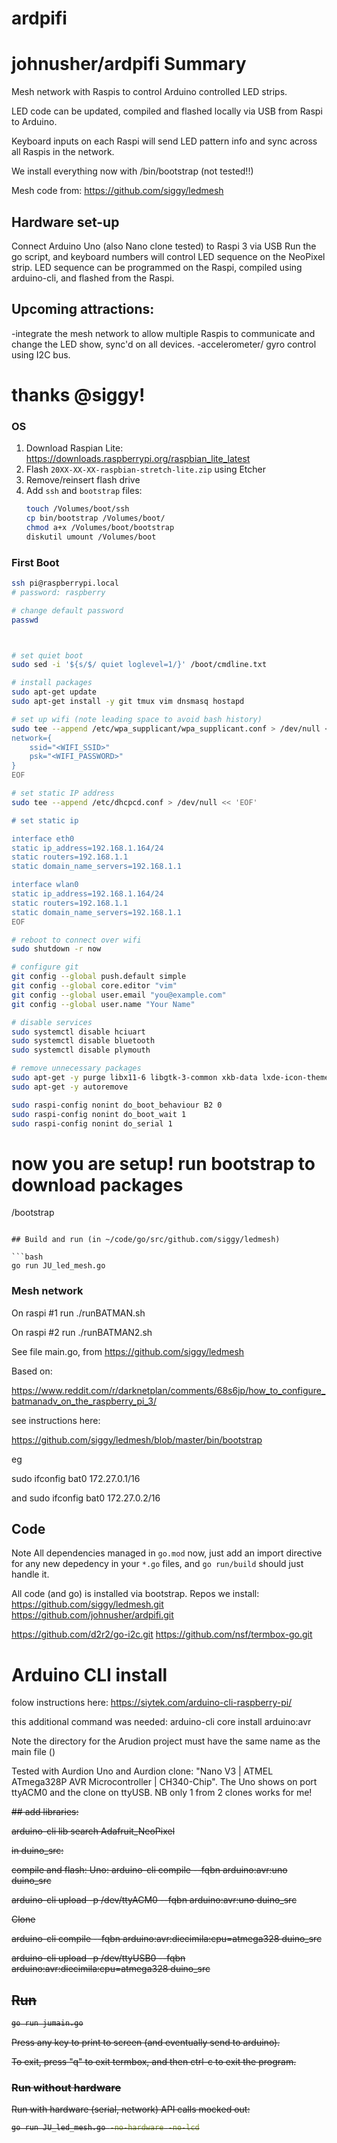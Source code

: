 # ardpifi

# johnusher/ardpifi Summary

Mesh network with Raspis to control Arduino controlled LED strips.

LED code can be updated, compiled and flashed locally via USB from Raspi to Arduino.

Keyboard inputs on each Raspi will send LED pattern info and sync across all Raspis in the network.

We install everything now with /bin/bootstrap (not tested!!)

Mesh code from: https://github.com/siggy/ledmesh

## Hardware set-up
Connect Arduino Uno (also Nano clone tested) to Raspi 3 via USB
Run the go script, and keyboard numbers will control LED sequence on the NeoPixel strip.
LED sequence can be programmed on the Raspi, compiled using arduino-cli, and flashed from the Raspi.


## Upcoming attractions:
-integrate the mesh network to allow multiple Raspis to communicate and change the LED show, sync'd on all devices.
-accelerometer/ gyro control using I2C bus.


# thanks @siggy!

### OS

1. Download Raspian Lite: https://downloads.raspberrypi.org/raspbian_lite_latest
2. Flash `20XX-XX-XX-raspbian-stretch-lite.zip` using Etcher
3. Remove/reinsert flash drive
4. Add `ssh` and `bootstrap` files:
    ```bash
    touch /Volumes/boot/ssh
    cp bin/bootstrap /Volumes/boot/
    chmod a+x /Volumes/boot/bootstrap
    diskutil umount /Volumes/boot
    ```

### First Boot

```bash
ssh pi@raspberrypi.local
# password: raspberry

# change default password
passwd



# set quiet boot
sudo sed -i '${s/$/ quiet loglevel=1/}' /boot/cmdline.txt

# install packages
sudo apt-get update
sudo apt-get install -y git tmux vim dnsmasq hostapd

# set up wifi (note leading space to avoid bash history)
sudo tee --append /etc/wpa_supplicant/wpa_supplicant.conf > /dev/null << 'EOF'
network={
    ssid="<WIFI_SSID>"
    psk="<WIFI_PASSWORD>"
}
EOF

# set static IP address
sudo tee --append /etc/dhcpcd.conf > /dev/null << 'EOF'

# set static ip

interface eth0
static ip_address=192.168.1.164/24
static routers=192.168.1.1
static domain_name_servers=192.168.1.1

interface wlan0
static ip_address=192.168.1.164/24
static routers=192.168.1.1
static domain_name_servers=192.168.1.1
EOF

# reboot to connect over wifi
sudo shutdown -r now
```

```bash
# configure git
git config --global push.default simple
git config --global core.editor "vim"
git config --global user.email "you@example.com"
git config --global user.name "Your Name"

# disable services
sudo systemctl disable hciuart
sudo systemctl disable bluetooth
sudo systemctl disable plymouth

# remove unnecessary packages
sudo apt-get -y purge libx11-6 libgtk-3-common xkb-data lxde-icon-theme raspberrypi-artwork penguinspuzzle ntp plymouth*
sudo apt-get -y autoremove

sudo raspi-config nonint do_boot_behaviour B2 0
sudo raspi-config nonint do_boot_wait 1
sudo raspi-config nonint do_serial 1
```

# now you are setup! run bootstrap to download packages

/bootstrap
```

## Build and run (in ~/code/go/src/github.com/siggy/ledmesh)

```bash
go run JU_led_mesh.go
```


### Mesh network

On raspi #1 run
./runBATMAN.sh

On raspi #2 run
./runBATMAN2.sh

See file main.go, from https://github.com/siggy/ledmesh

Based on:

https://www.reddit.com/r/darknetplan/comments/68s6jp/how_to_configure_batmanadv_on_the_raspberry_pi_3/

see instructions here:

https://github.com/siggy/ledmesh/blob/master/bin/bootstrap

eg

sudo ifconfig bat0 172.27.0.1/16

and sudo ifconfig bat0 172.27.0.2/16


## Code

Note
All dependencies managed in `go.mod` now,
just add an import directive for any new depedency in your `*.go` files, and
`go run/build` should just handle it.


All code (and go) is installed via bootstrap.
Repos we install:
https://github.com/siggy/ledmesh.git
https://github.com/johnusher/ardpifi.git

https://github.com/d2r2/go-i2c.git
https://github.com/nsf/termbox-go.git

# Arduino CLI install

folow instructions here:
https://siytek.com/arduino-cli-raspberry-pi/

this additional command was needed:
arduino-cli core install arduino:avr

Note the directory for the Arudion project must have the same name as the main file ()

Tested with Aurdion Uno and Aurdion clone: "Nano V3 | ATMEL ATmega328P AVR Microcontroller | CH340-Chip".
The Uno shows on port ttyACM0 and the clone on ttyUSB.
NB only 1 from 2 clones works for me!

<del>
## add libraries:

arduino-cli lib search Adafruit_NeoPixel
</del>

in duino_src:

compile and flash:
Uno:
arduino-cli compile --fqbn arduino:avr:uno duino_src

arduino-cli upload -p /dev/ttyACM0 --fqbn arduino:avr:uno duino_src

Clone

arduino-cli compile --fqbn arduino:avr:diecimila:cpu=atmega328 duino_src

arduino-cli upload -p /dev/ttyUSB0 --fqbn arduino:avr:diecimila:cpu=atmega328 duino_src




## Run

```bash
go run jumain.go
```

Press any key to print to screen (and eventually send to arduino).

To exit, press "q" to exit termbox, and then ctrl-c to exit the program.

### Run without hardware

Run with hardware (serial, network) API calls mocked out:

```bash
go run JU_led_mesh.go -no-hardware -no-lcd
```
